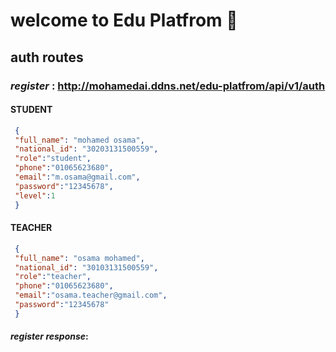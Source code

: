 # welcome to Edu Platfrom 👋
## auth routes 
### *register* : http://mohamedai.ddns.net/edu-platfrom/api/v1/auth
  #### STUDENT
   ```JSON
    {
    "full_name": "mohamed osama",
    "national_id": "30203131500559",
    "role":"student",
    "phone":"01065623680",
    "email":"m.osama@gmail.com",
    "password":"12345678",
    "level":1
    }
   ```
  #### TEACHER
   ```JSON
    {
    "full_name": "osama mohamed",
    "national_id": "30103131500559",
    "role":"teacher",
    "phone":"01065623680",
    "email":"osama.teacher@gmail.com",
    "password":"12345678"
    }
   ```
#### *register response*:
  
